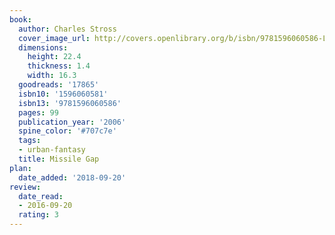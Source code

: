 ```yaml
---
book:
  author: Charles Stross
  cover_image_url: http://covers.openlibrary.org/b/isbn/9781596060586-L.jpg
  dimensions:
    height: 22.4
    thickness: 1.4
    width: 16.3
  goodreads: '17865'
  isbn10: '1596060581'
  isbn13: '9781596060586'
  pages: 99
  publication_year: '2006'
  spine_color: '#707c7e'
  tags:
  - urban-fantasy
  title: Missile Gap
plan:
  date_added: '2018-09-20'
review:
  date_read:
  - 2016-09-20
  rating: 3
---
```

